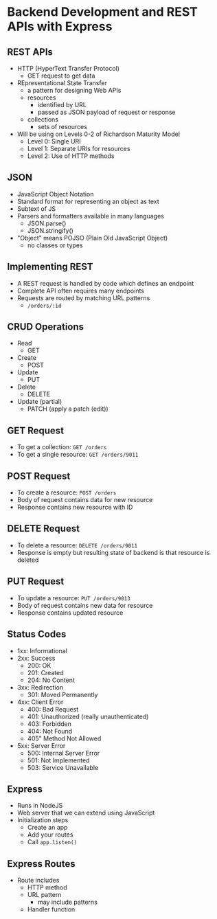 # Backend Development and REST APIs with Express

## REST APIs
- HTTP (HyperText Transfer Protocol)
    - GET request to get data
- REpresentational State Transfer
    - a pattern for designing Web APIs
    - resources
        - identified by URL
        - passed as JSON payload of request or response
    - collections
        - sets of resources
- Will be using on Levels 0-2 of Richardson Maturity Model
    - Level 0: Single URI
    - Level 1: Separate URIs for resources
    - Level 2: Use of HTTP methods

## JSON
- JavaScript Object Notation
- Standard format for representing an object as text
- Subtext of JS
- Parsers and formatters available in many languages
    - JSON.parse()
    - JSON.stringify()
- "Object" means POJSO (Plain Old JavaScript Object)
    - no classes or types

## Implementing REST
- A REST request is handled by code which defines an endpoint
- Complete API often requires many endpoints
- Requests are routed by matching URL patterns
    - `/orders/:id`

## CRUD Operations
- Read
    - GET
- Create
    - POST
- Update
    - PUT
- Delete
    - DELETE
- Update (partial)
    - PATCH (apply a patch (edit))

## GET Request
- To get a collection: `GET /orders`
- To get a single resource: `GET /orders/9011`

## POST Request
- To create a resource: `POST /orders`
- Body of request contains data for new resource
- Response contains new resource with ID

## DELETE Request
- To delete a resource: `DELETE /orders/9011`
- Response is empty but resulting state of backend is that resource is deleted

## PUT Request
- To update a resource: `PUT /orders/9013`
- Body of request contains new data for resource
- Response contains updated resource

## Status Codes
- 1xx: Informational
- 2xx: Success
    - 200: OK
    - 201: Created
    - 204: No Content
- 3xx: Redirection
    - 301: Moved Permanently
- 4xx: Client Error
    - 400: Bad Request
    - 401: Unauthorized (really unauthenticated)
    - 403: Forbidden
    - 404: Not Found
    - 405" Method Not Allowed
- 5xx: Server Error
    - 500: Internal Server Error
    - 501: Not Implemented
    - 503: Service Unavailable

## Express
- Runs in NodeJS
- Web server that we can extend using JavaScript
- Initialization steps
    - Create an app
    - Add your routes
    - Call `app.listen()`

## Express Routes
- Route includes
    - HTTP method
    - URL pattern
        - may include patterns
    - Handler function